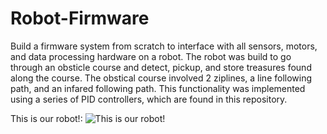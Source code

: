 # Robot-Firmware

Build a firmware system from scratch to interface with all sensors, motors, and data processing hardware on a robot. The robot was build to go through an obsticle course and detect, pickup, and store treasures found along the course. The obstical course involved 2 ziplines, a line following path, and an infared following path. This functionality was implemented using a series of PID controllers, which are found in this repository. 

This is our robot!: ![This is our robot!](https://user-images.githubusercontent.com/71194066/197573328-3916afa3-7ff7-423e-8cde-f4230156af38.jpg)
